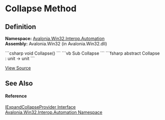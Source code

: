 # Collapse Method




## Definition
**Namespace:** <a href="N_Avalonia_Win32_Interop_Automation">Avalonia.Win32.Interop.Automation</a>  
**Assembly:** Avalonia.Win32 (in Avalonia.Win32.dll)

<Tabs groupId="api-code-preview">
<TabItem value="csharp" label="C#">
```csharp
void Collapse()
```
</TabItem>
<TabItem value="vb" label="VB">
```vb
Sub Collapse
```
</TabItem>
<TabItem value="fsharp" label="F#">
```fsharp
abstract Collapse : unit -> unit 
```
</TabItem>
</Tabs>



<a href="https://github.com/AvaloniaUI/Avalonia/tree/master/src/Windows/Avalonia.Win32/Interop/Automation/IExpandCollapseProvider.cs" title="View the source code">View Source</a>



## See Also


#### Reference
<a href="T_Avalonia_Win32_Interop_Automation_IExpandCollapseProvider">IExpandCollapseProvider Interface</a>  
<a href="N_Avalonia_Win32_Interop_Automation">Avalonia.Win32.Interop.Automation Namespace</a>  

